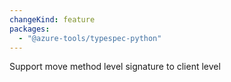 ```yaml
---
changeKind: feature
packages:
  - "@azure-tools/typespec-python"
---
```


Support move method level signature to client level
